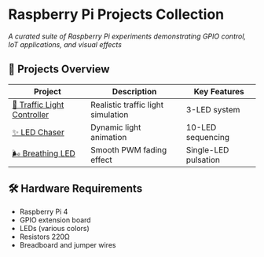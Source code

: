 #  Raspberry Pi Projects Collection
*A curated suite of Raspberry Pi experiments demonstrating GPIO control, IoT applications, and visual effects*

## 📂 Projects Overview
| Project | Description | Key Features |
|---------|-------------|--------------|
| [🚦 Traffic Light Controller](/Traffic-Light) | Realistic traffic light simulation | 3-LED system |
| [✨ LED Chaser](/LED-Chaser) | Dynamic light animation | 10-LED sequencing |
| [🌬️ Breathing LED](/Breathing-LED) | Smooth PWM fading effect | Single-LED pulsation |

## 🛠 Hardware Requirements
- Raspberry Pi 4
- GPIO extension board 
- LEDs (various colors)
- Resistors 220Ω
- Breadboard and jumper wires
